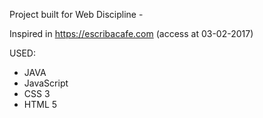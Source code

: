 Project built for Web Discipline -

Inspired in https://escribacafe.com (access at 03-02-2017)

USED:
- JAVA
- JavaScript 
- CSS 3 
- HTML 5
